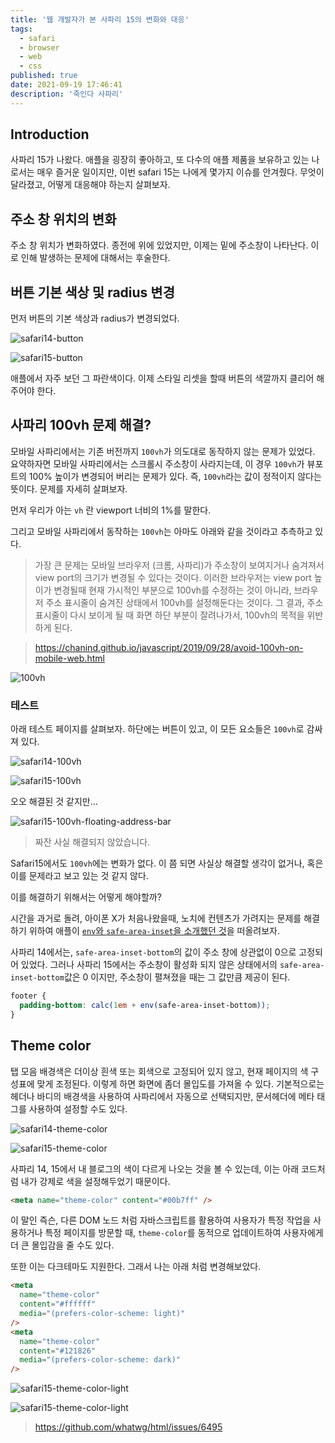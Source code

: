 ```yaml
---
title: '웹 개발자가 본 사파리 15의 변화와 대응'
tags:
  - safari
  - browser
  - web
  - css
published: true
date: 2021-09-19 17:46:41
description: '죽인다 사파리'
---
```


## Introduction

사파리 15가 나왔다. 애플을 굉장히 좋아하고, 또 다수의 애플 제품을 보유하고 있는 나로서는 매우 즐거운 일이지만, 이번 safari 15는 나에게 몇가지 이슈를 안겨줬다. 무엇이 달라졌고, 어떻게 대응해야 하는지 살펴보자.

## 주소 창 위치의 변화

주소 창 위치가 변화하였다. 종전에 위에 있었지만, 이제는 밑에 주소창이 나타난다. 이로 인해 발생하는 문제에 대해서는 후술한다.

## 버튼 기본 색상 및 radius 변경

먼저 버튼의 기본 색상과 radius가 변경되었다.

![safari14-button](./images/safari14-button.png)

![safari15-button](./images/safari15-button.jpeg)

애플에서 자주 보던 그 파란색이다. 이제 스타일 리셋을 할때 버튼의 색깔까지 클리어 해주어야 한다.

## 사파리 100vh 문제 해결?

모바일 사파리에서는 기존 버전까지 `100vh`가 의도대로 동작하지 않는 문제가 있었다. 요약하자면 모바일 사파리에서는 스크롤시 주소창이 사라지는데, 이 경우 `100vh`가 뷰포트의 100% 높이가 변경되어 버리는 문제가 있다. 즉, `100vh`라는 값이 정적이지 않다는 뜻이다. 문제를 자세히 살펴보자.

먼저 우리가 아는 `vh` 란 viewport 너비의 1%를 말한다.

그리고 모바일 사파리에서 동작하는 `100vh`는 아마도 아래와 같을 것이라고 추측하고 있다.

> 가장 큰 문제는 모바일 브라우저 (크롬, 사파리)가 주소창이 보여지거나 숨겨져서 view port의 크기가 변경될 수 있다는 것이다. 이러한 브라우저는 view port 높이가 변경될때 현재 가시적인 부분으로 100vh를 수정하는 것이 아니라, 브라우저 주소 표시줄이 숨겨진 상태에서 100vh를 설정해둔다는 것이다. 그 결과, 주소표시줄이 다시 보이게 될 때 화면 하단 부분이 잘려나가서, 100vh의 목적을 위반하게 된다.

> https://chanind.github.io/javascript/2019/09/28/avoid-100vh-on-mobile-web.html

![100vh](https://chanind.github.io/assets/100vh_problem.png)

### 테스트

아래 테스트 페이지를 살펴보자. 하단에는 버튼이 있고, 이 모든 요소들은 `100vh`로 감싸져 있다.

![safari14-100vh](./images/safari14-100vh.png)

![safari15-100vh](./images/safari15-100vh.jpeg)

오오 해결된 것 같지만...

![safari15-100vh-floating-address-bar](./images/safari15-100vh-floating-address.jpeg)

> 짜잔 사실 해결되지 않았습니다.

Safari15에서도 `100vh`에는 변화가 없다. 이 쯤 되면 사실상 해결할 생각이 없거나, 혹은 이를 문제라고 보고 있는 것 같지 않다.

이를 해결하기 위해서는 어떻게 해야할까?

시간을 과거로 돌려, 아이폰 X가 처음나왔을때, 노치에 컨텐츠가 가려지는 문제를 해결하기 위하여 애플이 [`env`와 `safe-area-inset`을 소개했던 것](https://webkit.org/blog/7929/designing-websites-for-iphone-x/)을 떠올려보자.

사파리 14에서는, `safe-area-inset-bottom`의 값이 주소 창에 상관없이 0으로 고정되어 있었다. 그러나 사파리 15에서는 주소창이 활성화 되지 않은 상태에서의 `safe-area-inset-bottom`값은 0 이지만, 주소창이 펼쳐졌을 때는 그 값만큼 제공이 된다.

```css
footer {
  padding-bottom: calc(1em + env(safe-area-inset-bottom));
}
```

## Theme color

탭 모음 배경색은 더이상 흰색 또는 회색으로 고정되어 있지 않고, 현재 페이지의 색 구성표에 맞게 조정된다. 이렇게 하면 화면에 좀더 몰입도를 가져올 수 있다. 기본적으로는 헤더나 바디의 배경색을 사용하여 사파리에서 자동으로 선택되지만, 문서헤더에 메타 태그를 사용하여 설정할 수도 있다.

![safari14-theme-color](./images/safari14-themecolor.png)

![safari15-theme-color](./images/safari15-themecolor.jpeg)

사파리 14, 15에서 내 블로그의 색이 다르게 나오는 것을 볼 수 있는데, 이는 아래 코드처럼 내가 강제로 색을 설정해두었기 때문이다.

```html
<meta name="theme-color" content="#00b7ff" />
```

이 말인 즉슨, 다른 DOM 노드 처럼 자바스크립트를 활용하여 사용자가 특정 작업을 사용하거나 특정 페이지를 방문할 때, `theme-color`를 동적으로 업데이트하여 사용자에게 더 큰 몰입감을 줄 수도 있다.

또한 이는 다크테마도 지원한다. 그래서 나는 아래 처럼 변경해보았다.

```html
<meta
  name="theme-color"
  content="#ffffff"
  media="(prefers-color-scheme: light)"
/>
<meta
  name="theme-color"
  content="#121826"
  media="(prefers-color-scheme: dark)"
/>
```

![safari15-theme-color-light](./images/safari15-theme-color-light.jpeg)

![safari15-theme-color-light](./images/safari15-theme-color-dark.jpeg)

> https://github.com/whatwg/html/issues/6495
